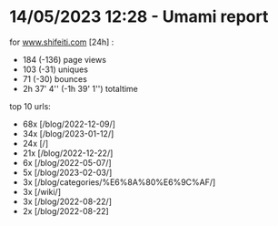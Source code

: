 # 14/05/2023 12:28 - Umami report
for www.shifeiti.com [24h] :

 - 184 (-136) page views
 - 103 (-31) uniques
 - 71 (-30) bounces
 - 2h 37' 4'' (-1h 39' 1'') totaltime


top 10 urls:
 - 68x [/blog/2022-12-09/]
 - 34x [/blog/2023-01-12/]
 - 24x [/]
 - 21x [/blog/2022-12-22/]
 - 6x [/blog/2022-05-07/]
 - 5x [/blog/2023-02-03/]
 - 3x [/blog/categories/%E6%8A%80%E6%9C%AF/]
 - 3x [/wiki/]
 - 3x [/blog/2022-08-22/]
 - 2x [/blog/2022-08-22]


